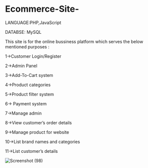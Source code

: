 # Ecommerce-Site-
LANGUAGE:PHP,JavaScript

DATABSE: MySQL

This site is for the online bussiness platform which serves the below mentioned purposes :

1->Customer Login/Register

2->Admin Panel

3->Add-To-Cart system

4->Product categories

5->Product filter system

6-> Payment system

7->Manage admin

8->View customer’s order details

9->Manage product for website

10->List brand names and categories

11->List customer’s details

![Screenshot (98)](https://user-images.githubusercontent.com/105934936/205449586-487aafb0-d40e-4bae-b776-1551741738ad.png)
